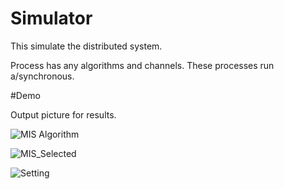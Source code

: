 Simulator
=========
This simulate the distributed system.

Process has any algorithms and channels.
These processes run a/synchronous.

#Demo 

Output picture for results.

![MIS Algorithm](https://github.com/romancek/Simulator/tree/master/Fig/sf.png)

![MIS_Selected](https://github.com/romancek/Simulator/tree/master/Fig/se.png)

![Setting](https://github.com/romancek/Simulator/tree/master/Fig/ss.png)

